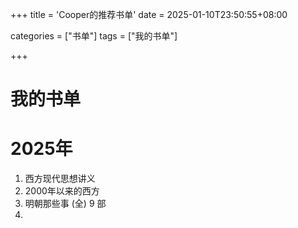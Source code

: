 +++
title = 'Cooper的推荐书单'
date = 2025-01-10T23:50:55+08:00



categories = ["书单"] 
tags = ["我的书单"]

+++



# 我的书单 

# 2025年 

1. 西方现代思想讲义
2. 2000年以来的西方
3. 明朝那些事 (全) 9 部
4. 

